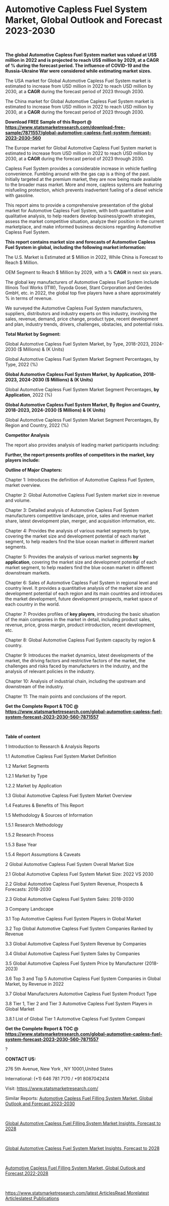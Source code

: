 <h1>Automotive Capless Fuel System Market, Global Outlook and Forecast 2023-2030</h1><br/><p><strong>The global Automotive Capless Fuel System market was valued at US$ million in 2022 and is projected to reach US$ million by 2029, at a <strong>CAGR</strong> of % during the forecast period. The influence of COVID-19 and the Russia-Ukraine War were considered while estimating market sizes.</strong></p>
 
 
 
 <p>The USA market for Global Automotive Capless Fuel System market is estimated to increase from USD million in 2022 to reach USD million by 2030, at a <strong>CAGR</strong> during the forecast period of 2023 through 2030.</p>
 
 
 
 <p>The China market for Global Automotive Capless Fuel System market is estimated to increase from USD million in 2022 to reach USD million by 2030, at a <strong>CAGR</strong> during the forecast period of 2023 through 2030.</p>
 
 
 
 <p><strong>Download FREE Sample of this Report @ <a href="https://www.statsmarketresearch.com/download-free-sample/7871557/global-automotive-capless-fuel-system-forecast-2023-2030-560">https://www.statsmarketresearch.com/download-free-sample/7871557/global-automotive-capless-fuel-system-forecast-2023-2030-560</a></strong></p>
 
 
 
 <p>The Europe market for Global Automotive Capless Fuel System market is estimated to increase from USD million in 2022 to reach USD million by 2030, at a <strong>CAGR</strong> during the forecast period of 2023 through 2030.</p>
 
 
 
 <p>Capless Fuel System provides a considerable increase in vehicle fuelling convenience. Fumbling around with the gas cap is a thing of the past. Initially targeted at the premium market, they are now being made available to the broader mass market. More and more, capless systems are featuring misfueling protection, which prevents inadvertent fueling of a diesel vehicle with gasoline.</p>
 
 
 
 <p>This report aims to provide a comprehensive presentation of the global market for Automotive Capless Fuel System, with both quantitative and qualitative analysis, to help readers develop business/growth strategies, assess the market competitive situation, analyze their position in the current marketplace, and make informed business decisions regarding Automotive Capless Fuel System.</p>
 
 
 
 <p><strong>This report contains market size and forecasts of Automotive Capless Fuel System in global, including the following market information:</strong></p>
 
 
 
 <p>The U.S. Market is Estimated at $ Million in 2022, While China is Forecast to Reach $ Million.</p>
 
 
 
 <p>OEM Segment to Reach $ Million by 2029, with a % <strong>CAGR</strong> in next six years.</p>
 
 
 
 <p>The global key manufacturers of Automotive Capless Fuel System include Illinois Tool Works (ITW), Toyoda Gosei, Stant Corporation and Gerdes GmbH, etc. in 2022, the global top five players have a share approximately % in terms of revenue.</p>
 
 
 
 <p>We surveyed the Automotive Capless Fuel System manufacturers, suppliers, distributors and industry experts on this industry, involving the sales, revenue, demand, price change, product type, recent development and plan, industry trends, drivers, challenges, obstacles, and potential risks.</p>
 
 
 
 <p><strong>Total Market by Segment:</strong></p>
 
 
 
 <p>Global Automotive Capless Fuel System Market, by Type, 2018-2023, 2024-2030 ($ Millions) & (K Units)</p>
 
 
 
 <p>Global Automotive Capless Fuel System Market Segment Percentages, by Type, 2022 (%)</p>
 
 
 
 <p><strong>Global Automotive Capless Fuel System Market, <strong>by Application</strong>, 2018-2023, 2024-2030 ($ Millions) & (K Units)</strong></p>
 
 
 
 <p>Global Automotive Capless Fuel System Market Segment Percentages, <strong>by Application</strong>, 2022 (%)</p>
 
 
 
 <p><strong>Global Automotive Capless Fuel System Market, By Region and Country, 2018-2023, 2024-2030 ($ Millions) & (K Units)</strong></p>
 
 
 
 <p>Global Automotive Capless Fuel System Market Segment Percentages, By Region and Country, 2022 (%)</p>
 
 
 
 <p><strong>Competitor Analysis</strong></p>
 
 
 
 <p>The report also provides analysis of leading market participants including:</p>
 
 
 
 <p><strong>Further, the report presents profiles of competitors in the market, <strong>key players</strong> include:</strong></p>
 
 
 
 <p><strong>Outline of Major Chapters:</strong></p>
 
 
 
 <p>Chapter 1: Introduces the definition of Automotive Capless Fuel System, market overview.</p>
 
 
 
 <p>Chapter 2: Global Automotive Capless Fuel System market size in revenue and volume.</p>
 
 
 
 <p>Chapter 3: Detailed analysis of Automotive Capless Fuel System manufacturers competitive landscape, price, sales and revenue market share, latest development plan, merger, and acquisition information, etc.</p>
 
 
 
 <p>Chapter 4: Provides the analysis of various market segments by type, covering the market size and development potential of each market segment, to help readers find the blue ocean market in different market segments.</p>
 
 
 
 <p>Chapter 5: Provides the analysis of various market segments <strong>by application</strong>, covering the market size and development potential of each market segment, to help readers find the blue ocean market in different downstream markets.</p>
 
 
 
 <p>Chapter 6: Sales of Automotive Capless Fuel System in regional level and country level. It provides a quantitative analysis of the market size and development potential of each region and its main countries and introduces the market development, future development prospects, market space of each country in the world.</p>
 
 
 
 <p>Chapter 7: Provides profiles of <strong>key players</strong>, introducing the basic situation of the main companies in the market in detail, including product sales, revenue, price, gross margin, product introduction, recent development, etc.</p>
 
 
 
 <p>Chapter 8: Global Automotive Capless Fuel System capacity by region & country.</p>
 
 
 
 <p>Chapter 9: Introduces the market dynamics, latest developments of the market, the driving factors and restrictive factors of the market, the challenges and risks faced by manufacturers in the industry, and the analysis of relevant policies in the industry.</p>
 
 
 
 <p>Chapter 10: Analysis of industrial chain, including the upstream and downstream of the industry.</p>
 
 
 
 <p>Chapter 11: The main points and conclusions of the report.</p>
 
 
 
 <div><b>Get the Complete Report & TOC @ <a href="https://www.statsmarketresearch.com/global-automotive-capless-fuel-system-forecast-2023-2030-560-7871557">https://www.statsmarketresearch.com/global-automotive-capless-fuel-system-forecast-2023-2030-560-7871557</a></b></div>
 
 
 
 <p><br />
 
 <b>Table of content</b></p>
 
 
 
 <p>1 Introduction to Research & Analysis Reports<br />
 
 1.1 Automotive Capless Fuel System Market Definition<br />
 
 1.2 Market Segments<br />
 
 1.2.1 Market by Type<br />
 
 1.2.2 Market by Application<br />
 
 1.3 Global Automotive Capless Fuel System Market Overview<br />
 
 1.4 Features & Benefits of This Report<br />
 
 1.5 Methodology & Sources of Information<br />
 
 1.5.1 Research Methodology<br />
 
 1.5.2 Research Process<br />
 
 1.5.3 Base Year<br />
 
 1.5.4 Report Assumptions & Caveats<br />
 
 2 Global Automotive Capless Fuel System Overall Market Size<br />
 
 2.1 Global Automotive Capless Fuel System Market Size: 2022 VS 2030<br />
 
 2.2 Global Automotive Capless Fuel System Revenue, Prospects & Forecasts: 2018-2030<br />
 
 2.3 Global Automotive Capless Fuel System Sales: 2018-2030<br />
 
 3 Company Landscape<br />
 
 3.1 Top Automotive Capless Fuel System Players in Global Market<br />
 
 3.2 Top Global Automotive Capless Fuel System Companies Ranked by Revenue<br />
 
 3.3 Global Automotive Capless Fuel System Revenue by Companies<br />
 
 3.4 Global Automotive Capless Fuel System Sales by Companies<br />
 
 3.5 Global Automotive Capless Fuel System Price by Manufacturer (2018-2023)<br />
 
 3.6 Top 3 and Top 5 Automotive Capless Fuel System Companies in Global Market, by Revenue in 2022<br />
 
 3.7 Global Manufacturers Automotive Capless Fuel System Product Type<br />
 
 3.8 Tier 1, Tier 2 and Tier 3 Automotive Capless Fuel System Players in Global Market<br />
 
 3.8.1 List of Global Tier 1 Automotive Capless Fuel System Compani</p>
 
 
 
 <div><b>Get the Complete Report & TOC @ <a href="https://www.statsmarketresearch.com/global-automotive-capless-fuel-system-forecast-2023-2030-560-7871557">https://www.statsmarketresearch.com/global-automotive-capless-fuel-system-forecast-2023-2030-560-7871557</a></b></div>
 
 
 
 <p>? </p>
 
 
 
 <p><b>CONTACT US:</b><br />
 
 276 5th Avenue, New York , NY 10001,United States<br />
 
 International: (+1) 646 781 7170 / +91 8087042414<br />
 
 Visit: <a href="https://www.statsmarketresearch.com/">https://www.statsmarketresearch.com/</a><br />
 
 Similar Reports: <a href="https://www.statsmarketresearch.com/global-automotive-capless-fuel-system-forecast-2023-2030-560-7871557">Automotive Capless Fuel Filling System Market, Global Outlook and Forecast 2023-2030</a><br />
 
 <br />
 
 <a href="https://www.statsmarketresearch.com/global-automotive-capless-fuel-system-forecast-2023-2030-560-7871557">Global Automotive Capless Fuel Filling System Market Insights, Forecast to 2028</a><br />
 
 <br />
 
 <a href="https://www.statsmarketresearch.com/global-automotive-capless-fuel-system-forecast-2023-2030-560-7871557">Global Automotive Capless Fuel System Market Insights, Forecast to 2028</a><br />
 
 <br />
 
 <a href="https://www.statsmarketresearch.com/global-automotive-capless-fuel-system-forecast-2023-2030-560-7871557">Automotive Capless Fuel Filling System Market, Global Outlook and Forecast 2022-2028</a><br />
 
 <br />
 
 <a href="https://gyeongbokgung.com">https://www.statsmarketresearch.com/</a><a href="https://hallyeomaritime.com">latest Articles</a><a href="https://jingwansa.com">Read More</a><a href="https://nguoiviet.jp/">latest Articles</a><a href="https://www.intelmarketresearch.com/">latest Publications</a></p>